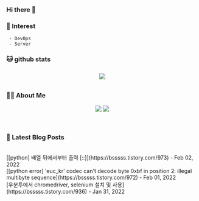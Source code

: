 
### Hi there 👋   

### 📖   Interest   
     - DevOps   
     - Server  

###  🐱 github stats  

<div id="main" align="center">
    <img src="https://github-readme-stats.vercel.app/api?username=qpyu66&hide=stars,contribs&count_private=true&show_icons=true"
        style="height: auto; margin-left: 20px; margin-right: 20px; padding: 10px;"/>
</div>

###  💁‍♀️ About Me  
<p align="center">
    <a href="https://bsssss.tistory.com/"><img src="https://img.shields.io/badge/Blog-FF5722?style=flat-square&logo=Blogger&logoColor=white"/></a>
    <a href="mailto:qpyu66@gmail.com"><img src="https://img.shields.io/badge/Gmail-d14836?style=flat-square&logo=Gmail&logoColor=white&link=qpyu66@gmail.com"/></a>
</p>

<br>

### 📕 Latest Blog Posts   
<br>
[[python] 배열 뒤에서부터 출력 [::]](https://bsssss.tistory.com/973) - Feb 02, 2022<br>
[[python error] 'euc_kr' codec can't decode byte 0xbf in position 2: illegal multibyte sequence](https://bsssss.tistory.com/972) - Feb 01, 2022<br>
[우분투에서 chromedriver, selenium 설치 및 사용](https://bsssss.tistory.com/936) - Jan 31, 2022<br>
